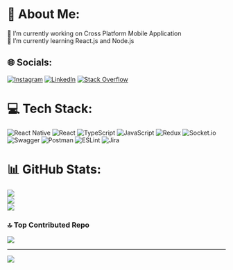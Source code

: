# 💫 About Me:
🔭 I’m currently working on Cross Platform Mobile Application<br>🌱 I’m currently learning React.js and Node.js


## 🌐 Socials:
[![Instagram](https://img.shields.io/badge/Instagram-%23E4405F.svg?logo=Instagram&logoColor=white)](https://instagram.com/vish_dhanotiya) [![LinkedIn](https://img.shields.io/badge/LinkedIn-%230077B5.svg?logo=linkedin&logoColor=white)](https://linkedin.com/in/vishal-dhanotiya-a7966599) [![Stack Overflow](https://img.shields.io/badge/-Stackoverflow-FE7A16?logo=stack-overflow&logoColor=white)](https://stackoverflow.com/users/9158543) 

# 💻 Tech Stack:
![React Native](https://img.shields.io/badge/react_native-%2320232a.svg?style=flat&logo=react&logoColor=%2361DAFB) ![React](https://img.shields.io/badge/react-%2320232a.svg?style=flat&logo=react&logoColor=%2361DAFB) ![TypeScript](https://img.shields.io/badge/typescript-%23007ACC.svg?style=flat&logo=typescript&logoColor=white) ![JavaScript](https://img.shields.io/badge/javascript-%23323330.svg?style=flat&logo=javascript&logoColor=%23F7DF1E) ![Redux](https://img.shields.io/badge/redux-%23593d88.svg?style=flat&logo=redux&logoColor=white) ![Socket.io](https://img.shields.io/badge/Socket.io-black?style=flat&logo=socket.io&badgeColor=010101) ![Swagger](https://img.shields.io/badge/-Swagger-%23Clojure?style=flat&logo=swagger&logoColor=white) ![Postman](https://img.shields.io/badge/Postman-FF6C37?style=flat&logo=postman&logoColor=white) ![ESLint](https://img.shields.io/badge/ESLint-4B3263?style=flat&logo=eslint&logoColor=white) ![Jira](https://img.shields.io/badge/jira-%230A0FFF.svg?style=flat&logo=jira&logoColor=white)
# 📊 GitHub Stats:
![](https://github-readme-stats.vercel.app/api?username=vishaldhanotiya&theme=default&hide_border=false&include_all_commits=true&count_private=true)<br/>
![](https://github-readme-streak-stats.herokuapp.com/?user=vishaldhanotiya&theme=default&hide_border=false)<br/>
![](https://github-readme-stats.vercel.app/api/top-langs/?username=vishaldhanotiya&theme=default&hide_border=false&include_all_commits=true&count_private=true&layout=compact)

### 🔝 Top Contributed Repo
![](https://github-contributor-stats.vercel.app/api?username=vishaldhanotiya&limit=5&theme=flat&combine_all_yearly_contributions=true)

---
[![](https://visitcount.itsvg.in/api?id=vishaldhanotiya&icon=2&color=3)](https://visitcount.itsvg.in)

<!-- Proudly created with GPRM ( https://gprm.itsvg.in ) -->
